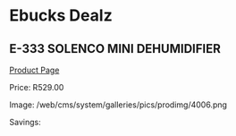 
# Ebucks Dealz
## E-333 SOLENCO MINI DEHUMIDIFIER
[Product Page](https://www.ebucks.com/web/shop/productSelected.do?prodId=1191149589&catId=704982758)

Price: R529.00

Image: /web/cms/system/galleries/pics/prodimg/4006.png

Savings: 


	